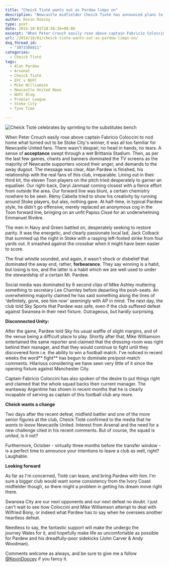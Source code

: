 ```yaml
---
title: "Cheick Tioté wants out as Pardew limps on"
description: "Newcastle midfielder Cheick Tioté has announced plans to leave St. James' Park in the next transfer window as Arsenal keep tabs on the 28 year-old."
author: Kevin Doocey
type: post
date: 2014-10-01T18:58:26+00:00
excerpt: "When Peter Crouch easily rose above captain Fabricio Coloccini to nod home what turned out to be Stoke City's winner, it was all too familiar for Newcastle United fans. There wasn't despair, no head in hands.."
url: /2014/10/01/cheick-tiote-wants-out-as-pardew-limps-on/
dsq_thread_id:
  - "3073308811"
categories:
  - Cheick Tioté
tags:
  - Alan Pardew
  - Arsenal
  - Cheick Tioté
  - EFC v NUFC
  - Mike Williamson
  - Newcastle United News
  - NUFC Blog
  - Premier League
  - Stoke City
  - Tyne Time

---
```

![Cheick Tioté celebrates by sprinting to the substitutes bench](http://www.tynetime.com/wp-content/uploads/2014/10/Cheick-Tiote-Manchester-City.jpg "Tioté - Even he has begun to point the finger at the extremely poor manager in charge of Newcastle United")

When Peter Crouch easily rose above captain Fabricio Coloccini to nod home what turned out to be Stoke City's winner, it was all too familiar for Newcastle United fans. There wasn't despair, no head in hands, no tears. A sense of **acceptance** swept through a wet Brittania Stadium. Then, as per the last few games, chants and banners dominated the TV screens as the majority of Newcastle supporters voiced their anger, and demands to the away dugout. The message was clear, Alan Pardew is finished, his relationship with the real fans of this club, irreparable. Lining out in their third kit, the eleven Toon players on the pitch tried desperately to garner an equaliser. Our right-back, Daryl Janmaat coming closest with a fierce effort from outside the area. Our forward line was blunt, a certain chemistry nowhere to be seen. Rémy Cabella tried to show his creativity by running around Stoke players, but alas, nothing gave. At half-time, in typical Pardew style, he didn't go offensive, merely replaced an anonymous cog in the Toon forward line, bringing on an unfit Papiss Cissé for an underwhelming Emmanuel Rivière.

The men in Navy and Green battled on, desperately seeking to restore parity. It was the energetic, and clearly passionate local lad, Jack Colback that summed up the night in Stoke with a rasping left-footed strike from four yards out. It smashed against the crossbar when it might have been easier to score.

The final whistle sounded, and again, it wasn't shock or disbelief that dominated the away end, rather, **forbearance**. They say winning is a habit, but losing is too, and the latter is a habit which we are well used to under the stewardship of a certain Mr. Pardew.

Social media was dominated by 6 second clips of Mike Ashley muttering something to secretary Lee Charnley before departing the posh-seats. An overwhelming majority claimed he has said something along the lines of 'definitely, gone, see him now' seemingly with AP in mind. The next day, the club told Sky Sports that Pardew was safe, even if the club suffered defeat against Swansea in their next fixture. Outrageous, but hardly surprising.

**Disconnected Unity:**

After the game, Pardew told Sky his usual waffle of slight margins, and of the venue being a difficult place to play. Shortly after that, Mike Williamson entertained the same reporter and claimed that the dressing-room was right behind their manager, and that they would continue to fight until they discovered form i.e. the ability to win a football match. I've noticed in recent weeks the word** fight** has begun to dominate pre/post-match comments. Hilarious considering we have seen very little of it since the opening fixture against Manchester City.

Captain Fabricio Coloccini has also spoken of the desire to put things right and claimed that the whole squad backs their current manager. The wantaway Argentine has shown in recent months that he is clearly incapable of serving as captain of this football club any more.

**Cheick wants a change**

Two days after the recent defeat, midfield battler and one of the more senior figures at the club, Cheick Tioté confirmed to the media that he _wants to leave_ Newcastle United. Interest from Arsenal and the need for a new challenge cited in his recent comments. But of course, the squad is _united_, is it not?

Furthermore, October - virtually three months before the transfer window - is a perfect time to announce your intentions to leave a club as well, right? Laughable.

**Looking forward**

As far as I'm concerned, Tioté can leave, and bring Pardew with him. I'm sure a bigger club would want some consistency from the Ivory Coast midfielder though, so there might a problem in getting his dream move right there.

Swansea City are our next opponents and our next defeat no doubt. I just can't wait to see how Coloccini and Mike Williamson attempt to deal with Wilfried Bony, or indeed what Pardew has to say when he oversees another heartless defeat.

Needless to say, the fantastic support will make the undergo the journey Wales for it, and hopefully make life as uncomfortable as possible for Pardew and his dreadfully-poor sidekicks (John Carver & Andy Woodman).

Comments welcome as always, and be sure to give me a follow [@KevinDoocey](https://twitter.com/kevindoocey "doocey twitter") if you fancy it.
